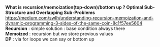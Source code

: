 **What is recursion/memoization(top-down)/bottom up ? Optimal Sub-Structure and Overlapping Sub-Problems**
https://medium.com/swlh/understanding-recursion-memoization-and-dynamic-programming-3-sides-of-the-same-coin-8c1f57ee5604 </br>
**Recursion** : simple solution : base condition always there </br>
**Memoized** : recursion but we store previous values </br>
**DP** : via for loops we can say or bottom up</br> 
